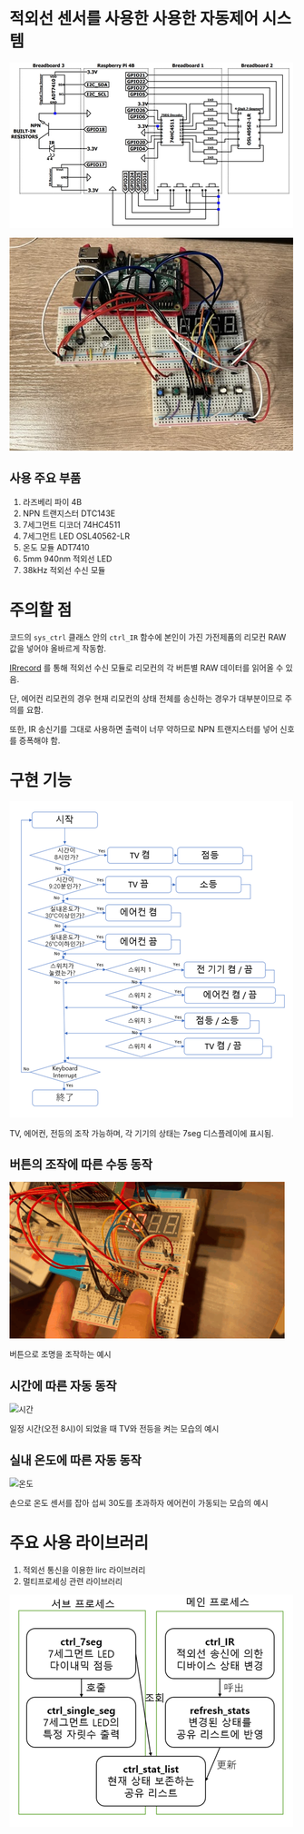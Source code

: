 # 적외선 센서를 사용한 사용한 자동제어 시스템

![회로도](description/circuit.png)

![실제로 제작한 회로](description/circuit_real.jpg)

## 사용 주요 부품

1. 라즈베리 파이 4B
2. NPN 트랜지스터 DTC143E
3. 7세그먼트 디코더 74HC4511
4. 7세그먼트 LED OSL40562-LR
5. 온도 모듈 ADT7410
6. 5mm 940nm 적외선 LED
7. 38kHz 적외선 수신 모듈

# 주의할 점

코드의 `sys_ctrl` 클래스 안의 `ctrl_IR` 함수에 본인이 가진 가전제품의 리모컨 RAW 값을 넣어야 올바르게 작동함.

[IRrecord](https://www.lirc.org/html/irrecord.html) 를 통해 적외선 수신 모듈로 리모컨의 각 버튼별 RAW 데이터를 읽어올 수 있음.

단, 에어컨 리모컨의 경우 현재 리모컨의 상태 전체를 송신하는 경우가 대부분이므로 주의를 요함.

또한, IR 송신기를 그대로 사용하면 출력이 너무 약하므로 NPN 트랜지스터를 넣어 신호를 증폭해야 함.

# 구현 기능
![플로차트](description/flowchart.png)

TV, 에어컨, 전등의 조작 가능하며, 각 기기의 상태는 7seg 디스플레이에 표시됨.

## 버튼의 조작에 따른 수동 동작

![버튼 조작](description/button.gif)

버튼으로 조명을 조작하는 예시

## 시간에 따른 자동 동작

![시간](description/time.gif)

일정 시간(오전 8시)이 되었을 때 TV와 전등을 켜는 모습의 예시

## 실내 온도에 따른 자동 동작

![온도](description/temp.gif)

손으로 온도 센서를 잡아 섭씨 30도를 초과하자 에어컨이 가동되는 모습의 예시

# 주요 사용 라이브러리

1. 적외선 통신을 이용한 lirc 라이브러리
2. 멀티프로세싱 관련 라이브러리

![alt text](description/multiprocess.png)